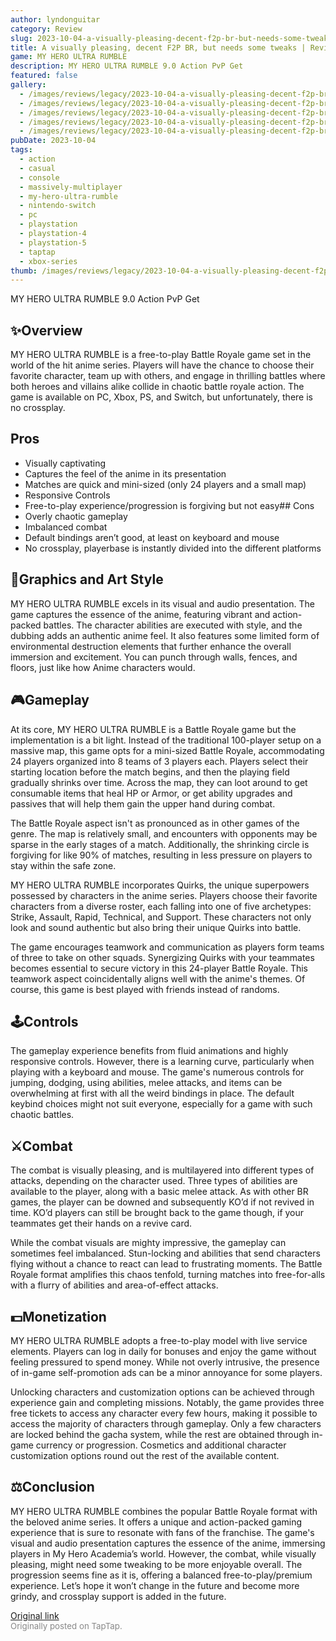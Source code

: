 ```yaml
---
author: lyndonguitar
category: Review
slug: 2023-10-04-a-visually-pleasing-decent-f2p-br-but-needs-some-tweaks-review-my-hero-ultra-rumble
title: A visually pleasing, decent F2P BR, but needs some tweaks | Review - MY HERO ULTRA RUMBLE
game: MY HERO ULTRA RUMBLE
description: MY HERO ULTRA RUMBLE 9.0 Action PvP Get
featured: false
gallery:
  - /images/reviews/legacy/2023-10-04-a-visually-pleasing-decent-f2p-br-but-needs-some-tweaks--review---my-hero-ultra-rumble-0.avif
  - /images/reviews/legacy/2023-10-04-a-visually-pleasing-decent-f2p-br-but-needs-some-tweaks--review---my-hero-ultra-rumble-1.avif
  - /images/reviews/legacy/2023-10-04-a-visually-pleasing-decent-f2p-br-but-needs-some-tweaks--review---my-hero-ultra-rumble-2.avif
  - /images/reviews/legacy/2023-10-04-a-visually-pleasing-decent-f2p-br-but-needs-some-tweaks--review---my-hero-ultra-rumble-3.avif
  - /images/reviews/legacy/2023-10-04-a-visually-pleasing-decent-f2p-br-but-needs-some-tweaks--review---my-hero-ultra-rumble-4.avif
pubDate: 2023-10-04
tags:
  - action
  - casual
  - console
  - massively-multiplayer
  - my-hero-ultra-rumble
  - nintendo-switch
  - pc
  - playstation
  - playstation-4
  - playstation-5
  - taptap
  - xbox-series
thumb: /images/reviews/legacy/2023-10-04-a-visually-pleasing-decent-f2p-br-but-needs-some-tweaks--review---my-hero-ultra-rumble-0.avif
---
```


MY HERO ULTRA RUMBLE
9.0
Action
PvP
Get


## ✨Overview
MY HERO ULTRA RUMBLE is a free-to-play Battle Royale game set in the world of the hit anime series. Players will have the chance to choose their favorite character, team up with others, and engage in thrilling battles where both heroes and villains alike collide in chaotic battle royale action. The game is available on PC, Xbox, PS, and Switch, but unfortunately, there is no crossplay.




## Pros
- Visually captivating
- Captures the feel of the anime in its presentation
- Matches are quick and mini-sized (only 24 players and a small map)
- Responsive Controls
- Free-to-play experience/progression is forgiving but not easy## Cons
- Overly chaotic gameplay
- Imbalanced combat
- Default bindings aren’t good, at least on keyboard and mouse
- No crossplay, playerbase is instantly divided into the different platforms



## 🎨Graphics and Art Style
MY HERO ULTRA RUMBLE excels in its visual and audio presentation. The game captures the essence of the anime, featuring vibrant and action-packed battles. The character abilities are executed with style, and the dubbing adds an authentic anime feel. It also features some limited form of environmental destruction elements that further enhance the overall immersion and excitement. You can punch through walls, fences, and floors, just like how Anime characters would.


## 🎮Gameplay
At its core, MY HERO ULTRA RUMBLE is a Battle Royale game but the implementation is a bit light. Instead of the traditional 100-player setup on a massive map, this game opts for a mini-sized Battle Royale, accommodating 24 players organized into 8 teams of 3 players each. Players select their starting location before the match begins, and then the playing field gradually shrinks over time. Across the map, they can loot around to get consumable items that heal HP or Armor, or get ability upgrades and passives that will help them gain the upper hand during combat.

The Battle Royale aspect isn't as pronounced as in other games of the genre. The map is relatively small, and encounters with opponents may be sparse in the early stages of a match. Additionally, the shrinking circle is forgiving for like 90% of matches, resulting in less pressure on players to stay within the safe zone.

MY HERO ULTRA RUMBLE incorporates Quirks, the unique superpowers possessed by characters in the anime series. Players choose their favorite characters from a diverse roster, each falling into one of five archetypes: Strike, Assault, Rapid, Technical, and Support. These characters not only look and sound authentic but also bring their unique Quirks into battle.

The game encourages teamwork and communication as players form teams of three to take on other squads. Synergizing Quirks with your teammates becomes essential to secure victory in this 24-player Battle Royale. This teamwork aspect coincidentally aligns well with the anime's themes. Of course, this game is best played with friends instead of randoms.


## 🕹Controls
The gameplay experience benefits from fluid animations and highly responsive controls. However, there is a learning curve, particularly when playing with a keyboard and mouse. The game's numerous controls for jumping, dodging, using abilities, melee attacks, and items can be overwhelming at first with all the weird bindings in place. The default keybind choices might not suit everyone, especially for a game with such chaotic battles.


## ⚔️Combat
The combat is visually pleasing, and is multilayered into different types of attacks, depending on the character used. Three types of abilities are available to the player, along with a basic melee attack. As with other BR games, the player can be downed and subsequently KO’d if not revived in time. KO’d players can still be brought back to the game though, if your teammates get their hands on a revive card.

While the combat visuals are mighty impressive, the gameplay can sometimes feel imbalanced. Stun-locking and abilities that send characters flying without a chance to react can lead to frustrating moments. The Battle Royale format amplifies this chaos tenfold, turning matches into free-for-alls with a flurry of abilities and area-of-effect attacks.


## 💵Monetization
MY HERO ULTRA RUMBLE adopts a free-to-play model with live service elements. Players can log in daily for bonuses and enjoy the game without feeling pressured to spend money. While not overly intrusive, the presence of in-game self-promotion ads can be a minor annoyance for some players.

Unlocking characters and customization options can be achieved through experience gain and completing missions. Notably, the game provides three free tickets to access any character every few hours, making it possible to access the majority of characters through gameplay. Only a few characters are locked behind the gacha system, while the rest are obtained through in-game currency or progression. Cosmetics and additional character customization options round out the rest of the available content.


## ⚖️Conclusion
MY HERO ULTRA RUMBLE combines the popular Battle Royale format with the beloved anime series. It offers a unique and action-packed gaming experience that is sure to resonate with fans of the franchise. The game's visual and audio presentation captures the essence of the anime, immersing players in My Hero Academia’s world. However, the combat, while visually pleasing, might need some tweaking to be more enjoyable overall. The progression seems fine as it is, offering a balanced free-to-play/premium experience. Let’s hope it won’t change in the future and become more grindy, and crossplay support is added in the future.

[Original link](https://www.taptap.io/post/6389197)<br><span style="font-size: 0.95em; color: #888;">Originally posted on TapTap.</span>